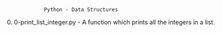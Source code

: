 			     Python - Data Structures
0. 0-print_list_integer.py - A function which prints all the integers in a list.
